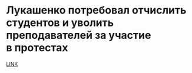 # Лукашенко потребовал отчислить студентов и уволить преподавателей за участие в протестах



[LINK](https://varlamov.ru/4070548.html)